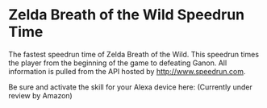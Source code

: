 # Zelda Breath of the Wild Speedrun Time

The fastest speedrun time of Zelda Breath of the Wild. This speedrun times the player from the beginning of the game to defeating Ganon. All information is pulled from the API hosted by http://www.speedrun.com.

Be sure and activate the skill for your Alexa device here: (Currently under review by Amazon)


